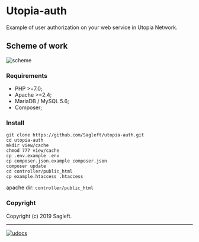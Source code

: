 # Utopia-auth
Example of user authorization on your web service in Utopia Network.

## Scheme of work
![scheme](https://sagleft.ru/projects/utopia/auth/uauth_en.png)

### Requirements
* PHP >=7.0;
* Apache >=2.4;
* MariaDB / MySQL 5.6;
* Composer;

### Install
```
git clone https://github.com/Sagleft/utopia-auth.git
cd utopia-auth
mkdir view/cache
chmod 777 view/cache
cp .env.example .env
cp composer.json.example composer.json
composer update
cd controller/public_html
cp example.htaccess .htaccess
```

apache dir: ```controller/public_html```

### Copyright

Copyright (c) 2019 Sagleft.

---
[![udocs](https://github.com/Sagleft/ures/blob/master/udocs-btn.png?raw=true)](https://udocs.gitbook.io/utopia-api/)
